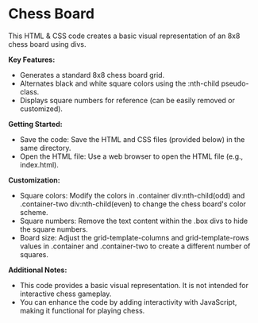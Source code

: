 # Chess Board
<p>This HTML & CSS code creates a basic visual representation of an 8x8 chess board using divs.</p>

**Key Features:**

<ul>
    <li>Generates a standard 8x8 chess board grid.</li>
    <li>Alternates black and white square colors using the :nth-child pseudo-class.</li>
    <li>Displays square numbers for reference (can be easily removed or customized).</li>
</ul>

**Getting Started:**

<ul>
<li>Save the code: Save the HTML and CSS files (provided below) in the same directory.</li>
<li>Open the HTML file: Use a web browser to open the HTML file (e.g., index.html).</li>
</ul>

**Customization:**

<ul>
<li>Square colors: Modify the colors in .container div:nth-child(odd) and .container-two div:nth-child(even) to change the chess board's color scheme.</li>
<li>Square numbers: Remove the text content within the .box divs to hide the square numbers.</li>
<li>Board size: Adjust the grid-template-columns and grid-template-rows values in .container and .container-two to create a different number of squares.</li>
</ul>

**Additional Notes:**

<ul>
<li>This code provides a basic visual representation. It is not intended for interactive chess gameplay.</li>
<li>You can enhance the code by adding interactivity with JavaScript, making it functional for playing chess.</li>